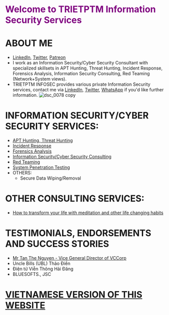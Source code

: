 # <span style="color:purple">Welcome to TRIETPTM Information Security Services</span>

# ABOUT ME
* [LinkedIn](https://www.linkedin.com/in/trietptm/), [Twitter](https://twitter.com/MinhTrietPT/with_replies), [Patreon](https://www.patreon.com/trietptm)
* I work as an Information Security/Cyber Security Consultant with specialized skillsets in APT Hunting, Threat Hunting, Incident Response, Forensics Analysis, Information Security Consulting, Red Teaming (Network+System views).
* TRIETPTM INFOSEC provides various private Information Security services, contact me via [LinkedIn](https://www.linkedin.com/in/trietptm/), [Twitter](https://twitter.com/MinhTrietPT/with_replies), [WhatsApp](https://wa.me/84962797946) if you'd like further information.
![dsc_0078 copy](https://user-images.githubusercontent.com/526959/51726184-a9f47980-2098-11e9-824c-0a4991b572d3.jpg)


# INFORMATION SECURITY/CYBER SECURITY SERVICES:
* [APT Hunting, Threat Hunting](https://trietptm.com/service/Threat_Hunting)
* [Incident Response](https://trietptm.com/service/Incident_Response_Forensics)
* [Forensics Analysis]()
* [Information Security/Cyber Security Consulting]()
* [Red Teaming]()
* [System Penetration Testing]()
* OTHERS:
  * Secure Data Wiping/Removal

# OTHER CONSULTING SERVICES:
* [How to transform your life with meditation and other life changing habits]()

# TESTIMONIALS, ENDORSEMENTS AND SUCCESS STORIES
* [Mr Tan The Nguyen - Vice General Director of VCCorp](https://www.slideshare.net/slideshow/embed_code/key/AGjVNZ4vKbPLxT)
* Uncle Bills (UBL) Thảo Điền
* Điện tử Viễn Thông Hải Đăng
* BLUESOFTS., JSC

# [VIETNAMESE VERSION OF THIS WEBSITE](https://trietptm.com/VN)
